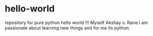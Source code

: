 # hello-world
repository for pure python 
hello world !!!
Myself Akshay s. Rane.I am passionate about learning new things and for me its python.
